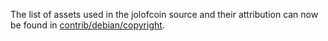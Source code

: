 The list of assets used in the jolofcoin source and their attribution can now be found in [contrib/debian/copyright](../contrib/debian/copyright).
